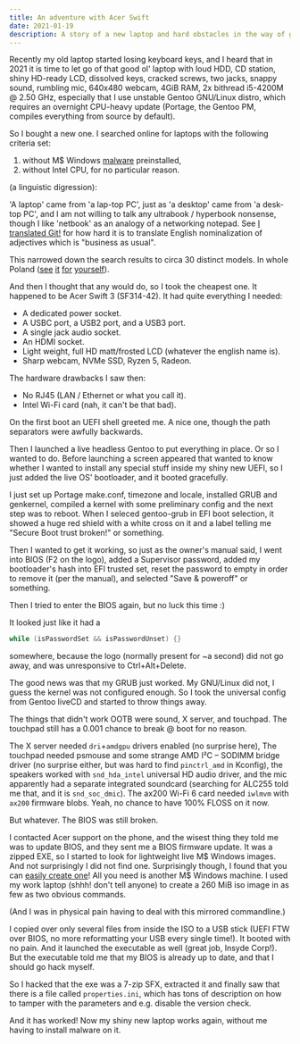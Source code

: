```yaml
---
title: An adventure with Acer Swift
date: 2021-01-19
description: A story of a new laptop and hard obstacles in the way of getting it to work
---
```


Recently my old laptop started losing keyboard keys,
and I heard that in 2021 it is time to let go of that good ol' laptop
with loud HDD, CD station, shiny HD-ready LCD, dissolved keys, cracked screws,
two jacks, snappy sound, rumbling mic, 640x480 webcam, 4GiB RAM,
2x bithread i5-4200M @ 2.50 GHz,
especially that I use unstable Gentoo GNU/Linux distro,
which requires an overnight CPU-heavy update
(Portage, the Gentoo PM, compiles everything from source by default).

So I bought a new one.
I searched online for laptops with the following criteria set:
1. without M$ Windows [malware](https://www.gnu.org/proprietary/malware-microsoft.html) preinstalled,
2. without Intel CPU, for no particular reason.

(a linguistic digression):

'A laptop' came from 'a lap-top PC',
just as 'a desktop' came from 'a desk-top PC',
and I am not willing to talk any ultrabook / hyperbook nonsense,
though I like 'netbook' as an analogy of a networking notepad.
See [I translated Git!](i-translated-git.md) for how hard it is
to translate English nominalization of adjectives which is "business as usual".

This narrowed down the search results to circa 30 distinct models.
In whole Poland ([see][mmkt] [it][nnet] [for][euro] [yourself][mxp]).

[mmkt]: https://mediamarkt.pl/komputery-i-tablety/laptopy-laptopy-2-w-1./procesor=amd,amd-ryzen-3,amd-ryzen-5,amd-ryzen-7,amd-ryzen-9&system-operacyjny=brak-systemu
[nnet]: https://www.neonet.pl/komputery/laptopy/f/18176-rodzaj-procesora:amd-ryzen-5,amd-ryzen-7/8183-system-operacyjny:brak.html
[euro]: https://www.euro.com.pl/laptopy-i-netbooki,rodzaj-procesora_3!amd,system-operacyjny_3!bez-systemu.bhtml
[mxp]: https://www.mediaexpert.pl/komputery-i-tablety/laptopy-i-ultrabooki/laptopy/system-operacyjny_chrome-os.brak-dos/procesor_amd-seria-e.amd-seria-a.amd-seria-3000.amd-ryzen-3.amd-ryzen-5.amd-ryzen-7.amd-ryzen-9.amd-ryzen-9-5900hx.amd-ryzen-7-5800h

And then I thought that any would do, so I took the cheapest one.
It happened to be Acer Swift 3 (SF314-42).
It had quite everything I needed:
- A dedicated power socket.
- A USBC port, a USB2 port, and a USB3 port.
- A single jack audio socket.
- An HDMI socket.
- Light weight, full HD matt/frosted LCD (whatever the english name is).
- Sharp webcam, NVMe SSD, Ryzen 5, Radeon.

The hardware drawbacks I saw then:
- No RJ45 (LAN / Ethernet or what you call it).
- Intel Wi-Fi card (nah, it can't be that bad).

On the first boot an UEFI shell greeted me.
A nice one, though the path separators were awfully backwards.

Then I launched a live headless Gentoo to put everything in place.
Or so I wanted to do.
Before launching a screen appeared that wanted to know
whether I wanted to install any special stuff inside my shiny new UEFI,
so I just added the live OS' bootloader, and it booted gracefully.

I just set up Portage make.conf, timezone and locale,
installed GRUB and genkernel,
compiled a kernel with some preliminary config
and the next step was to reboot.
When I seleced gentoo-grub in EFI boot selection,
it showed a huge red shield with a white cross on it
and a label telling me "Secure Boot trust broken!" or something.

Then I wanted to get it working, so just as the owner's manual said,
I went into BIOS (F2 on the logo), added a Supervisor password,
added my bootloader's hash into EFI trusted set, reset the password
to empty in order to remove it (per the manual), and selected
"Save & poweroff" or something.

Then I tried to enter the BIOS again, but no luck this time :)

It looked just like it had a
```c
while (isPasswordSet && isPasswordUnset) {}
```
somewhere, because the logo (normally present for ~a second) did not go away,
and was unresponsive to Ctrl+Alt+Delete.

The good news was that my GRUB just worked.
My GNU/Linux did not, I guess the kernel was not configured enough.
So I took the universal config from Gentoo liveCD
and started to throw things away.

The things that didn't work OOTB were sound, X server, and touchpad.
The touchpad still has a 0.001 chance to break \@ boot for no reason.

The X server needed `dri`+`amdgpu` drivers enabled (no surprise here),
The touchpad needed psmouse and some strange AMD I²C – SODIMM bridge driver
(no surprise either, but was hard to find `pinctrl_amd` in Kconfig),
the speakers worked with `snd_hda_intel` universal HD audio driver,
and the mic apparently had a separate integrated soundcard
(searching for ALC255 told me that, and it is `snd_soc_dmic`).
The ax200 Wi-Fi 6 card needed `iwlmvm` with `ax200` firmware blobs.
Yeah, no chance to have 100% FLOSS on it now.

But whatever. The BIOS was still broken.

I contacted Acer support on the phone, and the wisest thing they told me
was to update BIOS, and they sent me a BIOS firmware update.
It was a zipped EXE,
so I started to look for lightweight live M$ Windows images.
And not surprisingly I did not find one.
Surprisingly though, I found that you can [easily create one][winpe]!
All you need is another M$ Windows machine.
I used my work laptop (shhh! don't tell anyone) to create a 260 MiB iso image
in as few as two obvious commands.

[winpe]: https://docs.microsoft.com/en-us/windows-hardware/manufacture/desktop/download-winpe--windows-pe

(And I was in physical pain having to deal with this mirrored commandline.)

I copied over only several files from inside the ISO to a USB stick
(UEFI FTW over BIOS, no more reformatting your USB every single time!).
It booted with no pain.
And it launched the executable as well (great job, Insyde Corp!).
But the executable told me that my BIOS is already up to date,
and that I should go hack myself.

So I hacked that the exe was a 7-zip SFX, extracted it and finally saw
that there is a file called `properties.ini`, which has tons of description
on how to tamper with the parameters and e.g. disable the version check.

And it has worked!
Now my shiny new laptop works again, without me having to install malware on it.
